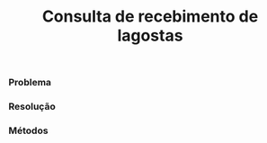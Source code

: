 <header>
  <h1 align="center">Consulta de recebimento de lagostas</h1>
</header>

<div>
  <h3>Problema</h3>
</div>

<div>
  <h3>Resolução</h3>
</div>

<div>
  <h3>Métodos</h3>
</div>
